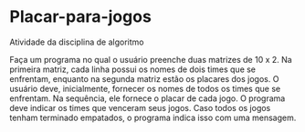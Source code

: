 # Placar-para-jogos
Atividade da disciplina de algoritmo  

Faça um programa no qual o usuário preenche duas matrizes de 10 x 2. 
Na primeira matriz, cada linha possui os nomes de dois times que se enfrentam, enquanto na segunda matriz estão os placares dos jogos.
O usuário deve, inicialmente, fornecer os nomes de todos os times que se enfrentam. 
Na sequência, ele fornece o placar de cada jogo. O programa deve indicar os times que venceram seus jogos. 
Caso todos os jogos tenham terminado empatados, o programa indica isso com uma mensagem.


